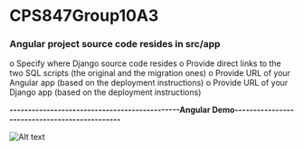 # CPS847Group10A3

### Angular project source code resides in src/app
o Specify where Django source code resides
o Provide direct links to the two SQL scripts (the original and the migration ones) o Provide URL of your Angular app (based on the deployment instructions)
o Provide URL of your Django app (based on the deployment instructions)


**----------------------------------------------Angular Demo----------------------------------------------**

![Alt text](https://github.com/AlisikanderAhmed/CPS847-Group10-A3/tree/master/Images/AngularDemo.jpg)
